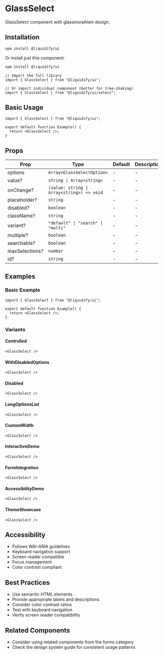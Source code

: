 # GlassSelect

GlassSelect component with glassmorphism design.

## Installation

```bash
npm install @liquidify/ui
```

Or install just this component:

```bash
npm install @liquidify/ui
```

```tsx
// Import the full library
import { GlassSelect } from "@liquidify/ui";

// Or import individual component (better for tree-shaking)
import { GlassSelect } from "@liquidify/ui/select";
```

## Basic Usage

```tsx
import { GlassSelect } from "@liquidify/ui";

export default function Example() {
  return <GlassSelect />;
}
```

## Props

| Prop           | Type                                       | Default | Description |
| -------------- | ------------------------------------------ | ------- | ----------- |
| options        | `Array<GlassSelectOption>`                 | -       | -           |
| value?         | `string \| Array<string>`                  | -       | -           |
| onChange?      | `(value: string \| Array<string>) => void` | -       | -           |
| placeholder?   | `string`                                   | -       | -           |
| disabled?      | `boolean`                                  | -       | -           |
| className?     | `string`                                   | -       | -           |
| variant?       | `"default" \| "search" \| "multi"`         | -       | -           |
| multiple?      | `boolean`                                  | -       | -           |
| searchable?    | `boolean`                                  | -       | -           |
| maxSelections? | `number`                                   | -       | -           |
| id?            | `string`                                   | -       | -           |

## Examples

### Basic Example

```tsx
import { GlassSelect } from "@liquidify/ui";

export default function Example() {
  return <GlassSelect />;
}
```

### Variants

#### Controlled

```tsx
<GlassSelect />
```

#### WithDisabledOptions

```tsx
<GlassSelect />
```

#### Disabled

```tsx
<GlassSelect />
```

#### LongOptionsList

```tsx
<GlassSelect />
```

#### CustomWidth

```tsx
<GlassSelect />
```

#### InteractiveDemo

```tsx
<GlassSelect />
```

#### FormIntegration

```tsx
<GlassSelect />
```

#### AccessibilityDemo

```tsx
<GlassSelect />
```

#### ThemeShowcase

```tsx
<GlassSelect />
```

## Accessibility

- Follows WAI-ARIA guidelines
- Keyboard navigation support
- Screen reader compatible
- Focus management
- Color contrast compliant

## Best Practices

- Use semantic HTML elements
- Provide appropriate labels and descriptions
- Consider color contrast ratios
- Test with keyboard navigation
- Verify screen reader compatibility

## Related Components

- Consider using related components from the forms category
- Check the design system guide for consistent usage patterns
